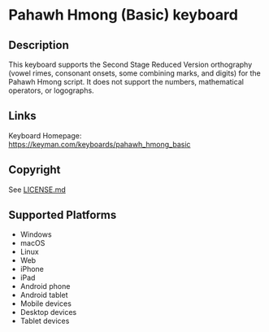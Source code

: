 Pahawh Hmong (Basic) keyboard
==============

Description
-----------
This keyboard supports the Second Stage Reduced Version orthography (vowel rimes, consonant onsets, some combining marks, and digits) for the Pahawh Hmong script.  It does not support the numbers, mathematical operators, or logographs.

Links
-----
Keyboard Homepage: https://keyman.com/keyboards/pahawh_hmong_basic

Copyright
---------
See [LICENSE.md](LICENSE.md)

Supported Platforms
-------------------
 * Windows
 * macOS
 * Linux
 * Web
 * iPhone
 * iPad
 * Android phone
 * Android tablet
 * Mobile devices
 * Desktop devices
 * Tablet devices

